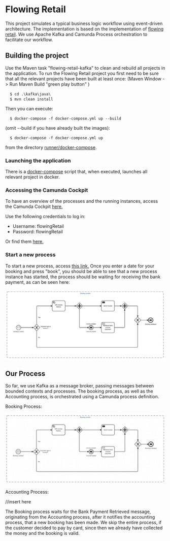 # Flowing Retail

This project simulates a typical business logic workflow using event-driven architecture. The implementation is based on
the implementation of [flowing retail](https://github.com/scs-edpo/lab04-flowing-retail).
We use Apache Kafka and Camunda Process orchestration to facilitate our workflow. 

## Building the project
Use the Maven task "flowing-retail-kafka" to clean and rebuild all projects in the application. To run the Flowing Retail project you first need to be sure that all the relevant projects have been built at least once: (Maven Window -> Run Maven Build "green play button" )

```
  $ cd .\kafka\java\
  $ mvn clean install
```

Then you can execute:

```
  $ docker-compose -f docker-compose.yml up --build
```

(omit --build if you have already built the images):

```
  $ docker-compose -f docker-compose.yml up
```
from the directory [runner/docker-compose](runner/docker-compose).

### Launching the application
There is a [docker-compose](runner/docker-compose/docker-compose.yml) script that, when executed, launches all relevant project in docker.

### Accessing the Camunda Cockpit
To have an overview of the processes and the running instances, access the Camunda Cockpit [here.](http://localhost:8091/camunda/app/welcome/default/#!/login)

Use the following credentials to log in:

- Username: flowingRetail
- Password: flowingRetail

Or find them [here.](kafka/java/booking/src/main/resources/application.yaml)

### Start a new process
To start a new process, access [this link.](http://localhost/8091/book_test.html) Once you enter a date for your booking
and press "book", you should be able to see that a new process instance has started, the process
should be waiting for receiving the bank payment, as can be seen here:

![docs/ProcessWaitingForPayment.png](docs/ProcessWaitingForPayment.png)

## Our Process
So far, we use Kafka as a message broker, passing messages between bounded contexts and processes.
The booking process, as well as the Accounting process, is orchestrated using a Camunda process definition. 

Booking Process:

![docs/booking_process.png](docs/booking_process.png)

Accounting Process:

//insert here

The Booking process waits for the Bank Payment Retrieved message, originating from the Accounting process, after it 
notifies the accounting process, that a new booking has been made. We skip the entire process, if the customer
decided to pay by card, since then we already have collected the money and the booking is valid.
